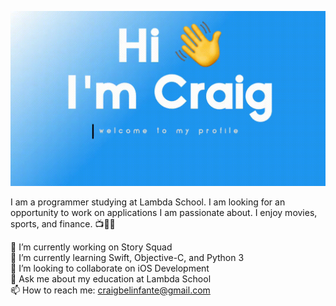 ![Alt text](about.gif)

I am a programmer studying at Lambda School. I am looking for an opportunity to work on applications I am passionate about. I enjoy movies, sports, and finance. 📺🏀😁

🔭 I’m currently working on Story Squad  
🌱 I’m currently learning Swift, Objective-C, and Python 3  
🤝 I’m looking to collaborate on iOS Development  
💬 Ask me about my education at Lambda School  
📫 How to reach me: craigbelinfante@gmail.com
